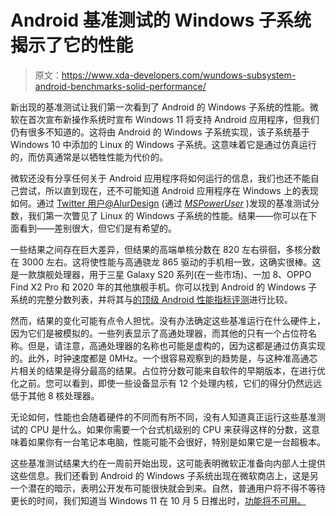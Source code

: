 # Android 基准测试的 Windows 子系统揭示了它的性能

> 原文：<https://www.xda-developers.com/wundows-subsystem-android-benchmarks-solid-performance/>

新出现的基准测试让我们第一次看到了 Android 的 Windows 子系统的性能。微软在首次宣布新操作系统时宣布 Windows 11 将支持 Android 应用程序，但我们仍有很多不知道的。这将由 Android 的 Windows 子系统实现，该子系统基于 Windows 10 中添加的 Linux 的 Windows 子系统。这意味着它是通过仿真运行的，而仿真通常是以牺牲性能为代价的。

微软还没有分享任何关于 Android 应用程序将如何运行的信息，我们也还不能自己尝试，所以直到现在，还不可能知道 Android 应用程序在 Windows 上的表现如何。通过 [Twitter 用户@AlurDesign](https://twitter.com/AlurDesign/status/1436372189033422848) (通过 [*MSPowerUser*](https://mspoweruser.com/benchmarks-of-microsofts-windows-subsystem-for-android-suggests-it-will-be-pretty-snappy/) )发现的基准测试分数，我们第一次瞥见了 Linux 的 Windows 子系统的性能。结果——你可以在下面看到——差别很大，但它们是有希望的。

一些结果之间存在巨大差异，但结果的高端单核分数在 820 左右徘徊，多核分数在 3000 左右。这将使性能与高通骁龙 865 驱动的手机相一致，这确实很棒。这是一款旗舰处理器，用于三星 Galaxy S20 系列(在一些市场)、一加 8、OPPO Find X2 Pro 和 2020 年的其他旗舰手机。你可以找到 Android 的 Windows 子系统的完整分数列表，并将其与[的顶级 Android 性能指标评测](https://browser.geekbench.com/android-benchmarks)进行比较。

然而，结果的变化可能有点令人担忧。没有办法确定这些基准运行在什么硬件上，因为它们是被模拟的。一些列表显示了高通处理器，而其他的只有一个占位符名称。但是，请注意，高通处理器的名称也可能是虚构的，因为这都是通过仿真实现的。此外，时钟速度都是 0MHz。一个很容易观察到的趋势是，与这种准高通芯片相关的结果是得分最高的结果。占位符分数可能来自软件的早期版本，在进行优化之前。您可以看到，即使一些设备显示有 12 个处理内核，它们的得分仍然远远低于其他 8 核处理器。

无论如何，性能也会随着硬件的不同而有所不同，没有人知道真正运行这些基准测试的 CPU 是什么。如果你需要一个台式机级别的 CPU 来获得这样的分数，这意味着如果你有一台笔记本电脑，性能可能不会很好，特别是如果它是一台超极本。

这些基准测试结果大约在一周前开始出现，这可能表明微软正准备向内部人士提供这些信息。我们还看到 Android 的 Windows 子系统出现在微软商店上，这是另一个潜在的暗示，表明公开发布可能很快就会到来。自然，普通用户将不得不等待更长的时间，我们知道当 Windows 11 在 10 月 5 日推出时，[功能将不可用。](https://www.xda-developers.com/android-windows-11-delayed/)